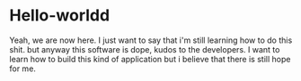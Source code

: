 # Hello-worldd
Yeah, we are now here. I just want to say that i'm still learning how to do this shit.
but anyway this software is dope, kudos to the developers. I want to learn how to build this kind of application but i believe 
that there is still hope for me.
